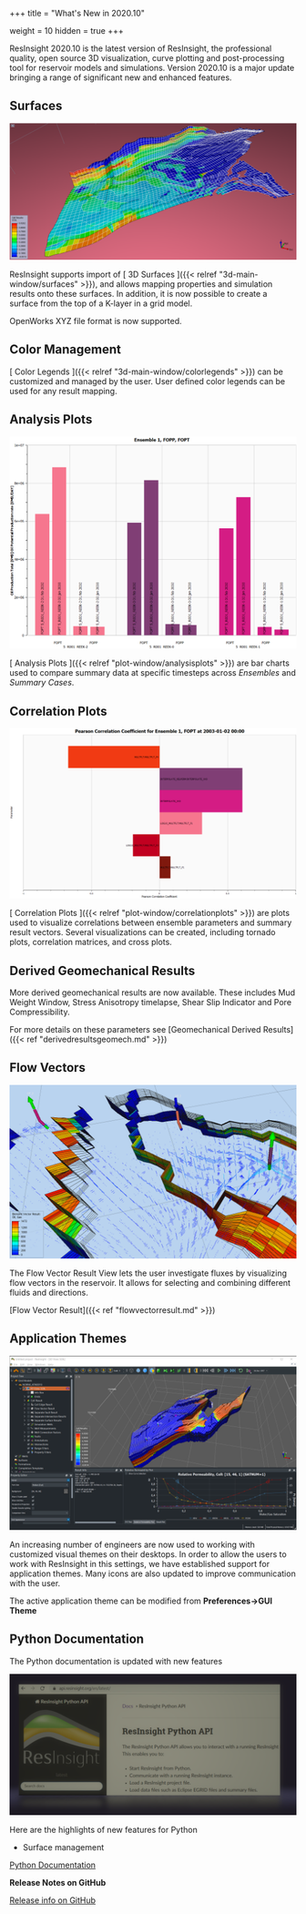 +++
title = "What's New in 2020.10"

weight = 10
hidden = true
+++

ResInsight 2020.10 is the latest version of ResInsight, the professional quality, open source 3D visualization, curve plotting and post-processing tool for reservoir models and simulations. Version 2020.10 is a major update bringing a range of significant new and enhanced features.

## Surfaces
![](/images/3d-main-window/SurfacesOverview.png)

ResInsight supports import of [ 3D Surfaces ]({{< relref "3d-main-window/surfaces" >}}), and allows mapping properties and simulation results onto these surfaces. In addition, it is now possible to create a surface from the top of a K-layer in a grid model.

OpenWorks XYZ file format is now supported. 

## Color Management

[ Color Legends ]({{< relref "3d-main-window/colorlegends" >}}) can be customized and managed by the user. User defined color legends can be used for any result mapping.

## Analysis Plots
![](/images/plot-window/AnalysisPlotsEnsemble.png )

[ Analysis Plots ]({{< relref "plot-window/analysisplots" >}}) are bar charts used to compare summary data at specific timesteps across *Ensembles* and *Summary Cases*.

## Correlation Plots
![](/images/plot-window/CorrelationPlotsPearsonCoefficient.png )

[ Correlation Plots ]({{< relref "plot-window/correlationplots" >}}) are plots used to visualize correlations between ensemble parameters and summary result vectors.
Several visualizations can be created, including tornado plots, correlation matrices, and cross plots.

## Derived Geomechanical Results

More derived geomechanical results are now available. These includes Mud Weight Window, Stress Anisotropy timelapse, Shear Slip Indicator and Pore Compressibility.

For more details on these parameters see [Geomechanical Derived Results]({{< ref "derivedresultsgeomech.md" >}})

## Flow Vectors

![](/images/3d-main-window/FlowVectorResult.PNG)

The Flow Vector Result View lets the user investigate fluxes by visualizing flow vectors in the reservoir. It allows for selecting and combining different fluids and directions.

[Flow Vector Result]({{< ref "flowvectorresult.md" >}})

## Application Themes

![](/images/3d-main-window/ApplicationTheme.png )

An increasing number of engineers are now used to working with customized visual themes on their desktops. In order to allow the users to work with ResInsight in this settings, we have established support for application themes. Many icons are also updated to improve communication with the user.

The active application theme can be modified from **Preferences->GUI Theme**

## Python Documentation
The Python documentation is updated with new features

![](/images/scripting/apiResInsightOrg.png)

Here are the highlights of new features for Python

- Surface management


[ Python Documentation ](https://api.resinsight.org)


**Release Notes on GitHub**

[Release info on GitHub](https://github.com/OPM/ResInsight/releases/)
